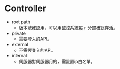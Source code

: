 # Controller

- root path
    - 版本號確認用，可以用監控系統每 n 分鐘確認存活。
- private
    - 需要登入的API。
- external
    - 不需要登入的API。
- internal
    - 伺服器對伺服器用的，需設置ip白名單。
